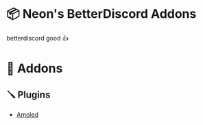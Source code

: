 # 📦 Neon's BetterDiscord Addons
betterdiscord good 👍

# 📃 Addons
## 🪛 Plugins
* [Amoled](https://github.com/PixelNetNeon/BetterDiscordAddons/tree/main/plugins/Amoled)
